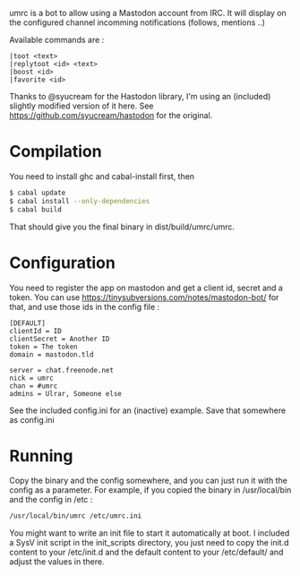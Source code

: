 umrc is a bot to allow using a Mastodon account from IRC.
It will display on the configured channel incomming notifications (follows, mentions ..)

Available commands are :

```
|toot <text>
|replytoot <id> <text>
|boost <id>
|favorite <id>
```

Thanks to @syucream for the Hastodon library, I'm using an (included) slightly
modified version of it here. See https://github.com/syucream/hastodon for the original.

# Compilation

You need to install ghc and cabal-install first, then

```bash
$ cabal update
$ cabal install --only-dependencies
$ cabal build
```

That should give you the final binary in dist/build/umrc/umrc.

# Configuration

You need to register the app on mastodon and get a client id, secret and a token.
You can use https://tinysubversions.com/notes/mastodon-bot/ for that, and use those ids
in the config file :

```
[DEFAULT]
clientId = ID
clientSecret = Another ID
token = The token
domain = mastodon.tld

server = chat.freenode.net
nick = umrc
chan = #umrc
admins = Ulrar, Someone else
```

See the included config.ini for an (inactive) example.
Save that somewhere as config.ini

# Running

Copy the binary and the config somewhere, and you can just run it with the config as a parameter.
For example, if you copied the binary in /usr/local/bin and the config in /etc :
```sh
/usr/local/bin/umrc /etc/umrc.ini
```

You might want to write an init file to start it automatically at boot.
I included a SysV init script in the init_scripts directory, you just need to copy the init.d
content to your /etc/init.d and the default content to your /etc/default/ and adjust the values
in there.
